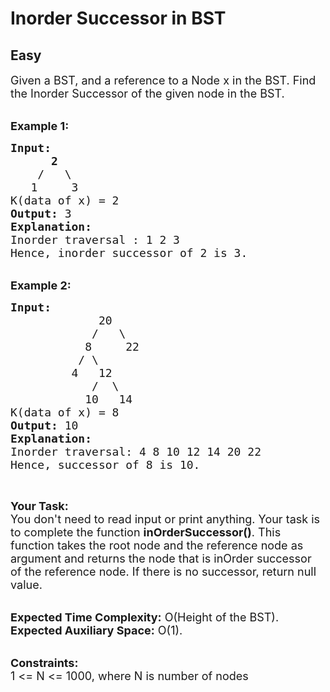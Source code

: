 # Inorder Successor in BST
## Easy 
<div class="problem-statement">
                <p></p><p><span style="font-size:18px">Given a BST, and a reference to a Node x in the BST. Find the Inorder Successor of the given node in the BST.</span><br>
&nbsp;</p>

<p><span style="font-size:18px"><strong>Example 1:</strong></span></p>

<pre style="position: relative;"><span style="font-size:18px"><strong>Input:
&nbsp;     2</strong>
&nbsp;   /   \
<strong>   </strong>1     3
K(data of x) = 2
<strong>Output: </strong>3 
<strong>Explanation:</strong> 
Inorder traversal : 1 2 3 
Hence, inorder successor of 2 is 3.</span>
<div class="open_grepper_editor" title="Edit &amp; Save To Grepper"></div></pre>

<p><br>
<span style="font-size:18px"><strong>Example 2:</strong></span></p>

<pre style="position: relative;"><span style="font-size:18px"><strong>Input:
</strong><strong>            </strong> 20
&nbsp;           /   \
&nbsp;          8<strong>     </strong>22
&nbsp;         / \
&nbsp;        4   12
&nbsp;           /<strong>  </strong>\
&nbsp;          10   14
K(data of x) = 8
<strong>Output: </strong>10<strong>
Explanation:
</strong>Inorder traversal: 4 8 10 12 14 20 22
Hence, successor of 8 is 10.</span><div class="open_grepper_editor" title="Edit &amp; Save To Grepper"></div></pre>

<p>&nbsp;</p>

<p><span style="font-size:18px"><strong>Your Task:</strong><br>
You don't need to read input or print anything. Your task is to complete the function</span><span style="font-size:18px">&nbsp;<strong>inOrderSuccessor()</strong>. This function takes the root node and the reference node as argument and returns the node that is inOrder successor of&nbsp;the reference node. If there is no successor, return null value.</span></p>

<p><br>
<span style="font-size:18px"><strong>Expected Time Complexity:</strong>&nbsp;O(Height of the BST).<br>
<strong>Expected Auxiliary Space:</strong>&nbsp;O(1).</span></p>

<p><br>
<span style="font-size:18px"><strong>Constraints:</strong><br>
1 &lt;= N &lt;= 1000, where N is number of nodes</span></p>
 <p></p>
            </div>